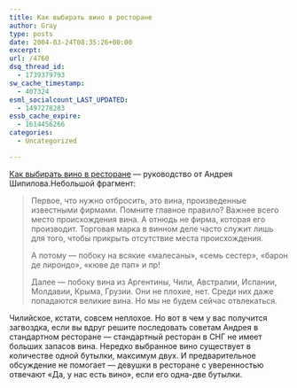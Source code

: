 ```yaml
---
title: Как выбирать вино в ресторане
author: Gray
type: posts
date: 2004-03-24T08:35:26+00:00
excerpt:
url: /4760
dsq_thread_id:
  - 1739379793
sw_cache_timestamp:
  - 407324
esml_socialcount_LAST_UPDATED:
  - 1497278283
essb_cache_expire:
  - 1614456266
categories:
  - Uncategorized

---
```








<a href="http://ezhe.ru/ib/issue.html?19" target="_blank">Как выбирать вино в ресторане</a> &#8212; руководство от Андрея Шипилова.Небольшой фрагмент:

> Первое, что нужно отбросить, это вина, произведенные известными фирмами. Помните главное правило? Важнее всего место происхождения вина. А отнюдь не фирма, которая его производит. Торговая марка в винном деле часто служит лишь для того, чтобы прикрыть отсутствие места происхождения.
> 
> А потому &#8212; побоку на всякие &laquo;малесаны&raquo;, &laquo;семь сестер&raquo;, &laquo;барон де лирондо&raquo;, &laquo;кюве де пап&raquo; и пр! 
> 
> Далее &#8212; побоку вина из Аргентины, Чили, Австралии, Испании, Молдавии, Крыма, Грузии. Они не плохие, нет. Среди них даже попадаются великие вина. Но мы не будем сейчас отвлекаться.

Чилийское, кстати, совсем неплохое. Но вот в чем у вас получится загвоздка, если вы вдруг решите последовать советам Андрея в стандартном ресторане &#8212; стандартный ресторан в СНГ не имеет больших запасов вина. Нередко выбранное вино существует в количестве одной бутылки, максимум двух. И предварительное обсуждение не помогает &#8212; девушки в ресторане с уверенностью отвечают &#171;Да, у нас есть вино&#187;, если его одна-две бутылки.